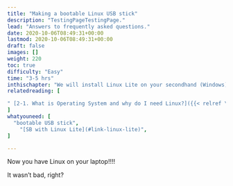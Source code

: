 ```yaml
---
title: "Making a bootable Linux USB stick"
description: "TestingPageTestingPage."
lead: "Answers to frequently asked questions."
date: 2020-10-06T08:49:31+00:00
lastmod: 2020-10-06T08:49:31+00:00
draft: false
images: []
weight: 220
toc: true
difficulty: "Easy"
time: "3-5 hrs"
inthischapter: "We will install Linux Lite on your secondhand (Windows) laptop."
relatedreading: [

" [2-1. What is Operating System and why do I need Linux?]({{< relref \"1-1\" >}}) ",
]
whatyouneed: [
  "bootable USB stick",
    "[SB with Linux Lite](#link-linux-lite)",
]

---
```


Now you have Linux on your laptop!!!!

It wasn’t bad, right?
